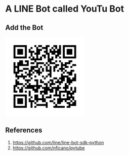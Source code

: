 # A LINE Bot called YouTu Bot

## Add the Bot

[![YouTu Bot](qrcode.png)](https://line.me/R/ti/p/@471vyrle)

## References

1. https://github.com/line/line-bot-sdk-python
2. https://github.com/nficano/pytube